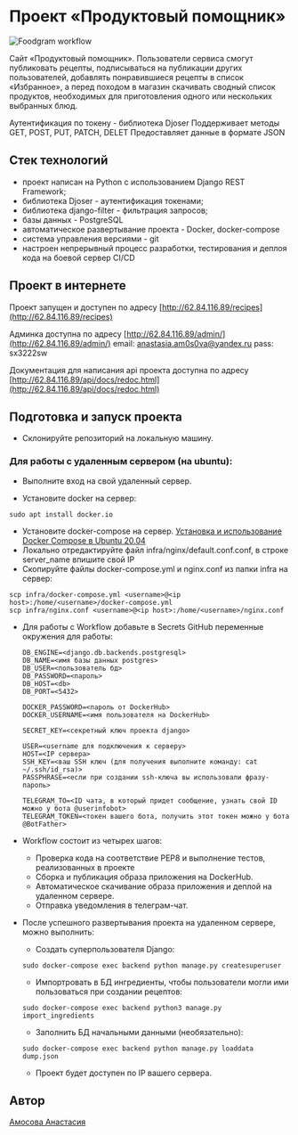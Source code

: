 # Проект «Продуктовый помощник»

![Foodgram workflow](https://github.com/aoamosova/foodgram-project-react/actions/workflows/foodgram_workflow.yml/badge.svg?branch=master&event=push)

Cайт «Продуктовый помощник». Пользователи сервиса смогут публиковать рецепты, подписываться на публикации других пользователей, добавлять понравившиеся рецепты в список «Избранное», а перед походом в магазин скачивать сводный список продуктов, необходимых для приготовления одного или нескольких выбранных блюд.

Аутентификация по токену - библиотека Djoser
Поддерживает методы GET, POST, PUT, PATCH, DELET
Предоставляет данные в формате JSON
## Стек технологий
- проект написан на Python с использованием Django REST Framework;
- библиотека Djoser - аутентификация токенами;
- библиотека django-filter - фильтрация запросов;
- базы данных - PostgreSQL
- автоматическое развертывание проекта - Docker, docker-compose
- система управления версиями - git
- настроен непрерывный процесс разработки, тестирования и деплоя кода на боевой сервер CI/CD

## Проект в интернете
Проект запущен и доступен по адресу [http://62.84.116.89/recipes](http://62.84.116.89/recipes)

Админка доступна по адресу [http://62.84.116.89/admin/](http://62.84.116.89/admin/)
email: anastasia.am0s0va@yandex.ru
pass: sx3222sw

Документация для написания api проекта доступна по адресу [http://62.84.116.89/api/docs/redoc.html](http://62.84.116.89/api/docs/redoc.html)

## Подготовка и запуск проекта
* Склонируйте репозиторий на локальную машину.

### Для работы с удаленным сервером (на ubuntu):
* Выполните вход на свой удаленный сервер.

* Установите docker на сервер:
```
sudo apt install docker.io 
```
* Установите docker-compose на сервер. [Установка и использование Docker Compose в Ubuntu 20.04](https://www.digitalocean.com/community/tutorials/how-to-install-and-use-docker-compose-on-ubuntu-20-04-ru)
* Локально отредактируйте файл infra/nginx/default.conf.conf, в строке server_name впишите свой IP
* Скопируйте файлы docker-compose.yml и nginx.conf из папки infra на сервер:
```
scp infra/docker-compose.yml <username>@<ip host>:/home/<username>/docker-compose.yml
scp infra/nginx.conf <username>@<ip host>:/home/<username>/nginx.conf
```
* Для работы с Workflow добавьте в Secrets GitHub переменные окружения для работы:
    ```
    DB_ENGINE=<django.db.backends.postgresql>
    DB_NAME=<имя базы данных postgres>
    DB_USER=<пользователь бд>
    DB_PASSWORD=<пароль>
    DB_HOST=<db>
    DB_PORT=<5432>
    
    DOCKER_PASSWORD=<пароль от DockerHub>
    DOCKER_USERNAME=<имя пользователя на DockerHub>
    
    SECRET_KEY=<секретный ключ проекта django>

    USER=<username для подключения к серверу>
    HOST=<IP сервера>
    SSH_KEY=<ваш SSH ключ (для получения выполните команду: cat ~/.ssh/id_rsa)>
    PASSPHRASE=<если при создании ssh-ключа вы использовали фразу-пароль>

    TELEGRAM_TO=<ID чата, в который придет сообщение, узнать свой ID можно у бота @userinfobot>
    TELEGRAM_TOKEN=<токен вашего бота, получить этот токен можно у бота @BotFather>
    ```
* Workflow состоит из четырех шагов:
     - Проверка кода на соответствие PEP8 и выполнение тестов, реализованных в проекте
     - Сборка и публикация образа приложения на DockerHub.
     - Автоматическое скачивание образа приложения и деплой на удаленном сервере.
     - Отправка уведомления в телеграм-чат.  
  

* После успешного развертывания проекта на удаленном сервере, можно выполнить:
    - Создать суперпользователя Django:
    ```
    sudo docker-compose exec backend python manage.py createsuperuser
    ```
    - Импортровать в БД ингредиенты, чтобы пользователи могли ими пользоваться при создании рецептов:  
    ```
    sudo docker-compose exec backend python3 manage.py import_ingredients
    ```
    - Заполнить БД начальными данными (необязательно):  
    ```
    sudo docker-compose exec backend python manage.py loaddata dump.json
    ```
    - Проект будет доступен по IP вашего сервера.

## Автор
[Амосова Анастасия](https://github.com/aoamosova)